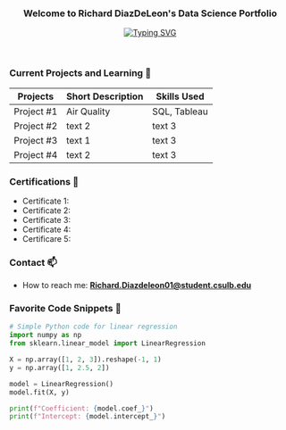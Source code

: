 <h3 align="center">Welcome to Richard DiazDeLeon's Data Science Portfolio</h3>

<!-- Typing SVG -->
<div align="center">
  <a href="https://git.io/typing-svg">
    <img src="https://readme-typing-svg.herokuapp.com?font=Fira+Code&pause=1000&random=false&width=435&lines=I+am+an+Applied+Statistician." alt="Typing SVG" />
  </a>
</div>

<div align="center">
  <!-- Add your badges here with a consistent style -->
</div> 

&nbsp;


### Current Projects and Learning 🌱
<div align="center">
  
| Projects | Short Description | Skills Used |
| ----------- | ----------- | ----------- |
| Project #1  | Air Quality | SQL, Tableau |
| Project #2 | text 2 | text 3 |
| Project #3  | text 1 | text 3|
| Project #4 | text 2  | text 3|

</div>

### Certifications 👯

- Certificate 1: 
- Certificate 2:
- Certificate 3:
- Certificate 4: 
- Certificare 5:

### Contact 📫

- How to reach me: **Richard.Diazdeleon01@student.csulb.edu**


<!-- Additional sections can go here -->

### Favorite Code Snippets 📝
```python
# Simple Python code for linear regression
import numpy as np
from sklearn.linear_model import LinearRegression

X = np.array([1, 2, 3]).reshape(-1, 1)
y = np.array([1, 2.5, 2])

model = LinearRegression()
model.fit(X, y)

print(f"Coefficient: {model.coef_}")
print(f"Intercept: {model.intercept_}")

